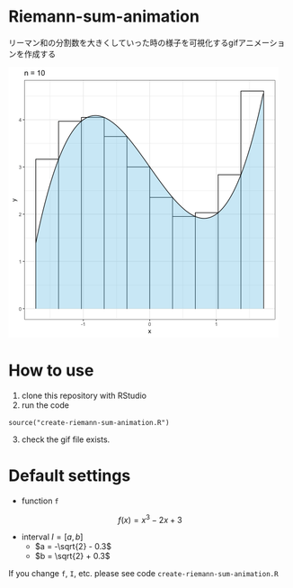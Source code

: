 # Riemann-sum-animation
リーマン和の分割数を大きくしていった時の様子を可視化するgifアニメーションを作成する

![output](riemann_sum_animation.gif)

# How to use  

1. clone this repository with RStudio
2. run the code

```{r}
source("create-riemann-sum-animation.R")
```

3. check the gif file exists. 

# Default settings

- function `f`

$$
  f(x) = x^3 - 2x + 3
$$

- interval $I = [a, b]$
  - $a = -\sqrt{2} - 0.3$
  - $b = \sqrt{2} + 0.3$

If you change `f`, `I`, etc. please see code `create-riemann-sum-animation.R`
